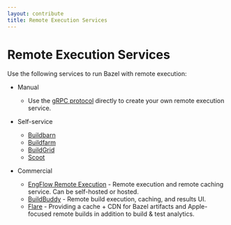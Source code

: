 ```yaml
---
layout: contribute
title: Remote Execution Services
---
```


# Remote Execution Services

Use the following services to run Bazel with remote execution:

*   Manual

    * Use the [gRPC protocol](https://github.com/bazelbuild/remote-apis)
      directly to create your own remote execution service.

*   Self-service

    * [Buildbarn](https://github.com/buildbarn)
    * [Buildfarm](https://github.com/bazelbuild/bazel-buildfarm)
    * [BuildGrid](https://gitlab.com/BuildGrid/buildgrid)
    * [Scoot](https://github.com/twitter/scoot)

*   Commercial

    * [EngFlow Remote Execution](https://www.engflow.com) - Remote execution
      and remote caching service. Can be self-hosted or hosted.
    * [BuildBuddy](https://www.buildbuddy.io) - Remote build execution,
      caching, and results UI.
    * [Flare](https://www.flare.build) - Providing a cache + CDN for Bazel
      artifacts and Apple-focused remote builds in addition to build & test analytics.
